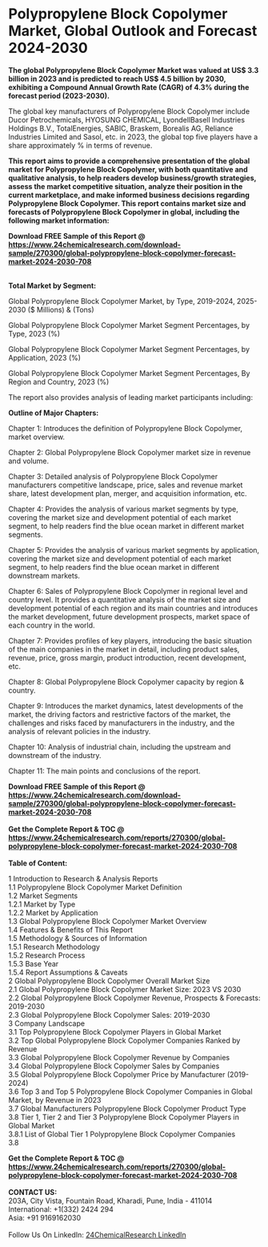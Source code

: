 <h1>Polypropylene Block Copolymer Market, Global Outlook and Forecast 2024-2030</h1><p><strong>The global Polypropylene Block Copolymer Market was valued at US$ 3.3 billion in 2023 and is predicted to reach US$ 4.5 billion by 2030, exhibiting a Compound Annual Growth Rate (CAGR) of 4.3% during the forecast period (2023-2030).</strong></p><p>
The global key manufacturers of Polypropylene Block Copolymer include Ducor Petrochemicals, HYOSUNG CHEMICAL, LyondellBasell Industries Holdings B.V., TotalEnergies, SABIC, Braskem, Borealis AG, Reliance Industries Limited and Sasol, etc. in 2023, the global top five players have a share approximately % in terms of revenue.</p><p>
<strong>This report aims to provide a comprehensive presentation of the global market for Polypropylene Block Copolymer, with both quantitative and qualitative analysis, to help readers develop business/growth strategies, assess the market competitive situation, analyze their position in the current marketplace, and make informed business decisions regarding Polypropylene Block Copolymer. This report contains market size and forecasts of Polypropylene Block Copolymer in global, including the following market information:</strong></p><div><b>Download FREE Sample of this Report @ 
            <a href="https://www.24chemicalresearch.com/download-sample/270300/global-polypropylene-block-copolymer-forecast-market-2024-2030-708">
            https://www.24chemicalresearch.com/download-sample/270300/global-polypropylene-block-copolymer-forecast-market-2024-2030-708</a></b></div><br><p>
</p><p>
<strong>Total Market by Segment:</strong></p><p>
Global Polypropylene Block Copolymer Market, by Type, 2019-2024, 2025-2030 ($ Millions) &amp; (Tons)</p><p>
Global Polypropylene Block Copolymer Market Segment Percentages, by Type, 2023 (%)</p><p>
</p><p>
Global Polypropylene Block Copolymer Market Segment Percentages, by Application, 2023 (%)</p><p>
</p><p>
Global Polypropylene Block Copolymer Market Segment Percentages, By Region and Country, 2023 (%)</p><p>
</p><p>
The report also provides analysis of leading market participants including:</p><p>
</p><p>
</p><p>
</p><p><strong>Outline of Major Chapters:</strong></p><p>
</p><p>Chapter 1: Introduces the definition of Polypropylene Block Copolymer, market overview.</p><p>
Chapter 2: Global Polypropylene Block Copolymer market size in revenue and volume.</p><p>
Chapter 3: Detailed analysis of Polypropylene Block Copolymer manufacturers competitive landscape, price, sales and revenue market share, latest development plan, merger, and acquisition information, etc.</p><p>
Chapter 4: Provides the analysis of various market segments by type, covering the market size and development potential of each market segment, to help readers find the blue ocean market in different market segments.</p><p>
Chapter 5: Provides the analysis of various market segments by application, covering the market size and development potential of each market segment, to help readers find the blue ocean market in different downstream markets.</p><p>
Chapter 6: Sales of Polypropylene Block Copolymer in regional level and country level. It provides a quantitative analysis of the market size and development potential of each region and its main countries and introduces the market development, future development prospects, market space of each country in the world.</p><p>
Chapter 7: Provides profiles of key players, introducing the basic situation of the main companies in the market in detail, including product sales, revenue, price, gross margin, product introduction, recent development, etc.</p><p>
Chapter 8: Global Polypropylene Block Copolymer capacity by region &amp; country.</p><p>
Chapter 9: Introduces the market dynamics, latest developments of the market, the driving factors and restrictive factors of the market, the challenges and risks faced by manufacturers in the industry, and the analysis of relevant policies in the industry.</p><p>
Chapter 10: Analysis of industrial chain, including the upstream and downstream of the industry.</p><p>
Chapter 11: The main points and conclusions of the report.</p><div><b>Download FREE Sample of this Report @ 
            <a href="https://www.24chemicalresearch.com/download-sample/270300/global-polypropylene-block-copolymer-forecast-market-2024-2030-708">
            https://www.24chemicalresearch.com/download-sample/270300/global-polypropylene-block-copolymer-forecast-market-2024-2030-708</a></b></div><br><div><b>Get the Complete Report & TOC @ 
            <a href="https://www.24chemicalresearch.com/reports/270300/global-polypropylene-block-copolymer-forecast-market-2024-2030-708">
            https://www.24chemicalresearch.com/reports/270300/global-polypropylene-block-copolymer-forecast-market-2024-2030-708</a></b></div><br>
            <b>Table of Content:</b><p>1 Introduction to Research & Analysis Reports<br />
    1.1 Polypropylene Block Copolymer Market Definition<br />
    1.2 Market Segments<br />
        1.2.1 Market by Type<br />
        1.2.2 Market by Application<br />
    1.3 Global Polypropylene Block Copolymer Market Overview<br />
    1.4 Features & Benefits of This Report<br />
    1.5 Methodology & Sources of Information<br />
        1.5.1 Research Methodology<br />
        1.5.2 Research Process<br />
        1.5.3 Base Year<br />
        1.5.4 Report Assumptions & Caveats<br />
2 Global Polypropylene Block Copolymer Overall Market Size<br />
    2.1 Global Polypropylene Block Copolymer Market Size: 2023 VS 2030<br />
    2.2 Global Polypropylene Block Copolymer Revenue, Prospects & Forecasts: 2019-2030<br />
    2.3 Global Polypropylene Block Copolymer Sales: 2019-2030<br />
3 Company Landscape<br />
    3.1 Top Polypropylene Block Copolymer Players in Global Market<br />
    3.2 Top Global Polypropylene Block Copolymer Companies Ranked by Revenue<br />
    3.3 Global Polypropylene Block Copolymer Revenue by Companies<br />
    3.4 Global Polypropylene Block Copolymer Sales by Companies<br />
    3.5 Global Polypropylene Block Copolymer Price by Manufacturer (2019-2024)<br />
    3.6 Top 3 and Top 5 Polypropylene Block Copolymer Companies in Global Market, by Revenue in 2023<br />
    3.7 Global Manufacturers Polypropylene Block Copolymer Product Type<br />
    3.8 Tier 1, Tier 2 and Tier 3 Polypropylene Block Copolymer Players in Global Market<br />
        3.8.1 List of Global Tier 1 Polypropylene Block Copolymer Companies<br />
        3.8</p><div><b>Get the Complete Report & TOC @ 
            <a href="https://www.24chemicalresearch.com/reports/270300/global-polypropylene-block-copolymer-forecast-market-2024-2030-708">
            https://www.24chemicalresearch.com/reports/270300/global-polypropylene-block-copolymer-forecast-market-2024-2030-708</a></b></div><br><b>CONTACT US:</b><br>
            203A, City Vista, Fountain Road, Kharadi, Pune, India - 411014<br>
            International: +1(332) 2424 294<br>
            Asia: +91 9169162030 <br><br>
            Follow Us On LinkedIn: <a href="https://www.linkedin.com/company/24chemicalresearch/">24ChemicalResearch LinkedIn</a>
